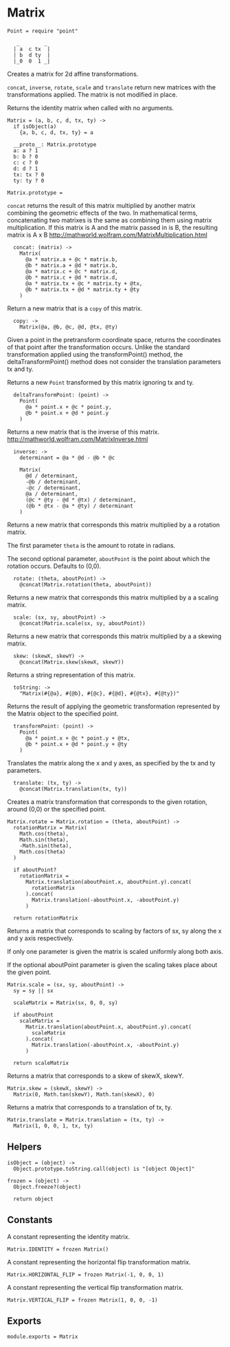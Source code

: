 Matrix
======

    Point = require "point"

```
   _        _
  | a  c tx  |
  | b  d ty  |
  |_0  0  1 _|
```

Creates a matrix for 2d affine transformations.

`concat`, `inverse`, `rotate`, `scale` and `translate` return new matrices with
the transformations applied. The matrix is not modified in place.

Returns the identity matrix when called with no arguments.

    Matrix = (a, b, c, d, tx, ty) ->
      if isObject(a)
        {a, b, c, d, tx, ty} = a

      __proto__: Matrix.prototype
      a: a ? 1
      b: b ? 0
      c: c ? 0
      d: d ? 1
      tx: tx ? 0
      ty: ty ? 0

    Matrix.prototype =

`concat` returns the result of this matrix multiplied by another matrix
combining the geometric effects of the two. In mathematical terms,
concatenating two matrixes is the same as combining them using matrix multiplication.
If this matrix is A and the matrix passed in is B, the resulting matrix is A x B
http://mathworld.wolfram.com/MatrixMultiplication.html

      concat: (matrix) ->
        Matrix(
          @a * matrix.a + @c * matrix.b,
          @b * matrix.a + @d * matrix.b,
          @a * matrix.c + @c * matrix.d,
          @b * matrix.c + @d * matrix.d,
          @a * matrix.tx + @c * matrix.ty + @tx,
          @b * matrix.tx + @d * matrix.ty + @ty
        )


Return a new matrix that is a `copy` of this matrix.

      copy: ->
        Matrix(@a, @b, @c, @d, @tx, @ty)

Given a point in the pretransform coordinate space, returns the coordinates of
that point after the transformation occurs. Unlike the standard transformation
applied using the transformPoint() method, the deltaTransformPoint() method
does not consider the translation parameters tx and ty.

Returns a new `Point` transformed by this matrix ignoring tx and ty.

      deltaTransformPoint: (point) ->
        Point(
          @a * point.x + @c * point.y,
          @b * point.x + @d * point.y
        )

Returns a new matrix that is the inverse of this matrix.
http://mathworld.wolfram.com/MatrixInverse.html

      inverse: ->
        determinant = @a * @d - @b * @c

        Matrix(
          @d / determinant,
          -@b / determinant,
          -@c / determinant,
          @a / determinant,
          (@c * @ty - @d * @tx) / determinant,
          (@b * @tx - @a * @ty) / determinant
        )

Returns a new matrix that corresponds this matrix multiplied by a
a rotation matrix.

The first parameter `theta` is the amount to rotate in radians.

The second optional parameter, `aboutPoint` is the point about which the
rotation occurs. Defaults to (0,0).

      rotate: (theta, aboutPoint) ->
        @concat(Matrix.rotation(theta, aboutPoint))

Returns a new matrix that corresponds this matrix multiplied by a
a scaling matrix.

      scale: (sx, sy, aboutPoint) ->
        @concat(Matrix.scale(sx, sy, aboutPoint))

Returns a new matrix that corresponds this matrix multiplied by a
a skewing matrix.

      skew: (skewX, skewY) ->
        @concat(Matrix.skew(skewX, skewY))

Returns a string representation of this matrix.

      toString: ->
        "Matrix(#{@a}, #{@b}, #{@c}, #{@d}, #{@tx}, #{@ty})"

Returns the result of applying the geometric transformation represented by the
Matrix object to the specified point.

      transformPoint: (point) ->
        Point(
          @a * point.x + @c * point.y + @tx,
          @b * point.x + @d * point.y + @ty
        )

Translates the matrix along the x and y axes, as specified by the tx and ty parameters.

      translate: (tx, ty) ->
        @concat(Matrix.translation(tx, ty))

Creates a matrix transformation that corresponds to the given rotation,
around (0,0) or the specified point.

    Matrix.rotate = Matrix.rotation = (theta, aboutPoint) ->
      rotationMatrix = Matrix(
        Math.cos(theta),
        Math.sin(theta),
        -Math.sin(theta),
        Math.cos(theta)
      )

      if aboutPoint?
        rotationMatrix =
          Matrix.translation(aboutPoint.x, aboutPoint.y).concat(
            rotationMatrix
          ).concat(
            Matrix.translation(-aboutPoint.x, -aboutPoint.y)
          )

      return rotationMatrix

Returns a matrix that corresponds to scaling by factors of sx, sy along
the x and y axis respectively.

If only one parameter is given the matrix is scaled uniformly along both axis.

If the optional aboutPoint parameter is given the scaling takes place
about the given point.

    Matrix.scale = (sx, sy, aboutPoint) ->
      sy = sy || sx

      scaleMatrix = Matrix(sx, 0, 0, sy)

      if aboutPoint
        scaleMatrix =
          Matrix.translation(aboutPoint.x, aboutPoint.y).concat(
            scaleMatrix
          ).concat(
            Matrix.translation(-aboutPoint.x, -aboutPoint.y)
          )

      return scaleMatrix


Returns a matrix that corresponds to a skew of skewX, skewY.

    Matrix.skew = (skewX, skewY) ->
      Matrix(0, Math.tan(skewY), Math.tan(skewX), 0)

Returns a matrix that corresponds to a translation of tx, ty.

    Matrix.translate = Matrix.translation = (tx, ty) ->
      Matrix(1, 0, 0, 1, tx, ty)

Helpers
-------

    isObject = (object) ->
      Object.prototype.toString.call(object) is "[object Object]"

    frozen = (object) ->
      Object.freeze?(object)

      return object

Constants
---------

A constant representing the identity matrix.

    Matrix.IDENTITY = frozen Matrix()

A constant representing the horizontal flip transformation matrix.

    Matrix.HORIZONTAL_FLIP = frozen Matrix(-1, 0, 0, 1)

A constant representing the vertical flip transformation matrix.

    Matrix.VERTICAL_FLIP = frozen Matrix(1, 0, 0, -1)

Exports
-------

    module.exports = Matrix

